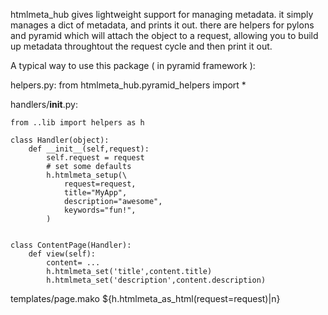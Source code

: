 htmlmeta_hub gives lightweight support for managing metadata. it simply manages a dict of metadata, and prints it out. there are helpers for pylons and pyramid which will attach the object to a request, allowing you to build up metadata throughtout the request cycle and then print it out.



A typical way to use this package ( in pyramid framework ):


helpers.py:
    from htmlmeta_hub.pyramid_helpers import *

handlers/__init__.py:

    from ..lib import helpers as h
	
	class Handler(object):
		def __init__(self,request):
			self.request = request
			# set some defaults
			h.htmlmeta_setup(\
				request=request,
				title="MyApp", 
				description="awesome", 
				keywords="fun!",
			)


	class ContentPage(Handler):
		def view(self):
		    content= ...
			h.htmlmeta_set('title',content.title)
			h.htmlmeta_set('description',content.description)

templates/page.mako
	<title>${h.htmlmeta_get('title',request=request)|n}</title>
	${h.htmlmeta_as_html(request=request)|n}
